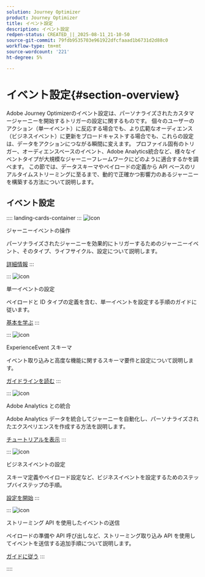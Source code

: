 ```yaml
---
solution: Journey Optimizer
product: Journey Optimizer
title: イベント設定
description: イベント設定
redpen-status: CREATED_||_2025-08-11_21-10-50
source-git-commit: 79fdb9535703e961922dfcfaaad1b6731d2d88c0
workflow-type: tm+mt
source-wordcount: '221'
ht-degree: 5%

---
```



# イベント設定{#section-overview}

Adobe Journey Optimizerのイベント設定は、パーソナライズされたカスタマージャーニーを開始するトリガーの設定に関するものです。 個々のユーザーのアクション（単一イベント）に反応する場合でも、より広範なオーディエンス（ビジネスイベント）に更新をブロードキャストする場合でも、これらの設定は、データをアクションにつながる瞬間に変えます。 プロファイル固有のトリガー、オーディエンスベースのイベント、Adobe Analytics統合など、様々なイベントタイプが大規模なジャーニーフレームワークにどのように適合するかを調べます。 この節では、データスキーマやペイロードの定義から API ベースのリアルタイムストリーミングに至るまで、動的で正確かつ影響力のあるジャーニーを構築する方法について説明します。

## イベント設定

:::: landing-cards-container
:::
![icon](https://cdn.experienceleague.adobe.com/icons/book.svg)

ジャーニーイベントの操作

パーソナライズされたジャーニーを効果的にトリガーするためのジャーニーイベント、そのタイプ、ライフサイクル、設定について説明します。

[詳細情報](../using/event/about-events.md)
:::

:::
![icon](https://cdn.experienceleague.adobe.com/icons/circle-play.svg)

単一イベントの設定

ペイロードと ID タイプの定義を含む、単一イベントを設定する手順のガイドに従います。

[基本を学ぶ](../using/event/about-creating.md)
:::

:::
![icon](https://cdn.experienceleague.adobe.com/icons/code-branch.svg)

ExperienceEvent スキーマ

イベント取り込みと高度な機能に関するスキーマ要件と設定について説明します。

[ガイドラインを読む](../using/event/experience-event-schema.md)
:::

:::
![icon](https://cdn.experienceleague.adobe.com/icons/chart-line.svg)

Adobe Analytics との統合

Adobe Analytics データを統合してジャーニーを自動化し、パーソナライズされたエクスペリエンスを作成する方法を説明します。

[チュートリアルを表示](../using/event/about-analytics.md)
:::

:::
![icon](https://cdn.experienceleague.adobe.com/icons/list-check.svg)

ビジネスイベントの設定

スキーマ定義やペイロード設定など、ビジネスイベントを設定するためのステップバイステップの手順。

[設定を開始](../using/event/about-creating-business.md)
:::

:::
![icon](https://cdn.experienceleague.adobe.com/icons/gear.svg)

ストリーミング API を使用したイベントの送信

ペイロードの準備や API 呼び出しなど、ストリーミング取り込み API を使用してイベントを送信する追加手順について説明します。

[ガイドに従う](../using/event/additional-steps-to-send-events-to-journey.md)
:::

::::
